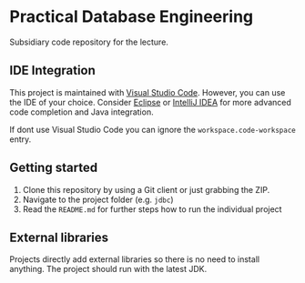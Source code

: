# Practical Database Engineering

Subsidiary code repository for the lecture.

## IDE Integration

This project is maintained with [Visual Studio Code](https://code.visualstudio.com/). However, you can use the IDE of your choice. Consider [Eclipse](https://www.eclipse.org/downloads/) or [IntelliJ IDEA](https://www.jetbrains.com/idea/) for more advanced code completion and Java integration.

If dont use Visual Studio Code you can ignore the `workspace.code-workspace` entry.

## Getting started

1. Clone this repository by using a Git client or just grabbing the ZIP.
2. Navigate to the project folder (e.g. `jdbc`)
3. Read the `README.md` for further steps how to run the individual project

## External libraries

Projects directly add external libraries so there is no need to install anything. The project should run with the latest JDK.
